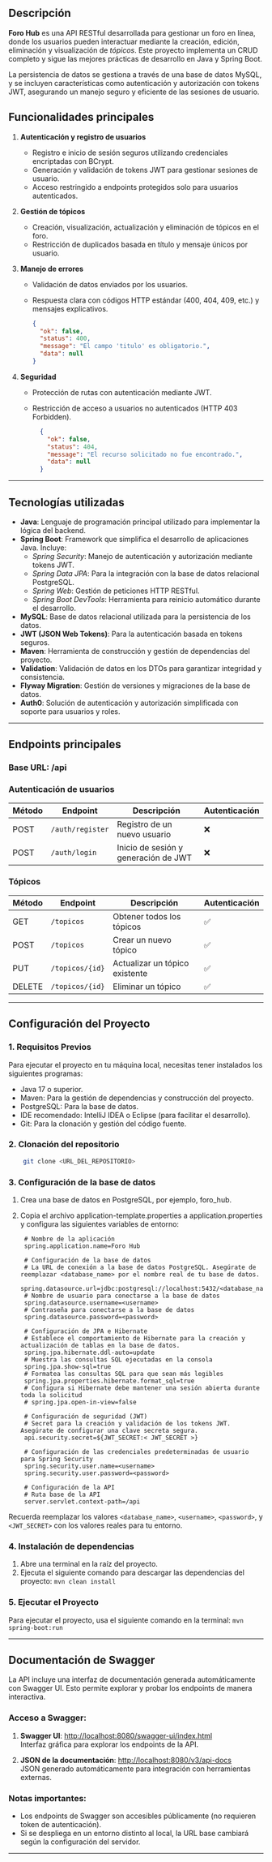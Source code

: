 ## Descripción

**Foro Hub** es una API RESTful desarrollada para gestionar un foro en línea, donde los usuarios pueden interactuar mediante la creación, edición, eliminación y visualización de *tópicos*. Este proyecto implementa un CRUD completo y sigue las mejores prácticas de desarrollo en Java y Spring Boot.

La persistencia de datos se gestiona a través de una base de datos MySQL, y se incluyen características como autenticación y autorización con tokens JWT, asegurando un manejo seguro y eficiente de las sesiones de usuario.


##  Funcionalidades principales

1. **Autenticación y registro de usuarios**
   - Registro e inicio de sesión seguros utilizando credenciales encriptadas con BCrypt.
   - Generación y validación de tokens JWT para gestionar sesiones de usuario.
   - Acceso restringido a endpoints protegidos solo para usuarios autenticados.
  

2. **Gestión de tópicos**
   - Creación, visualización, actualización y eliminación de tópicos en el foro.
   - Restricción de duplicados basada en título y mensaje únicos por usuario.

4. **Manejo de errores**
   - Validación de datos enviados por los usuarios.
   - Respuesta clara con códigos HTTP estándar (400, 404, 409, etc.) y mensajes explicativos.

      ```json
      {
        "ok": false,
        "status": 400,
        "message": "El campo 'titulo' es obligatorio.",
        "data": null
      }
      ``` 

5. **Seguridad**
   - Protección de rutas con autenticación mediante JWT.
   - Restricción de acceso a usuarios no autenticados (HTTP 403 Forbidden).

      ```json
        {
          "ok": false,
          "status": 404,
          "message": "El recurso solicitado no fue encontrado.",
          "data": null  
        }
      ```

---

## Tecnologías utilizadas

- **Java**: Lenguaje de programación principal utilizado para implementar la lógica del backend.
- **Spring Boot**: Framework que simplifica el desarrollo de aplicaciones Java. Incluye:
  - *Spring Security*: Manejo de autenticación y autorización mediante tokens JWT.
  - *Spring Data JPA*: Para la integración con la base de datos relacional PostgreSQL.
  - *Spring Web*: Gestión de peticiones HTTP RESTful.
  - *Spring Boot DevTools*: Herramienta para reinicio automático durante el desarrollo.
- **MySQL**: Base de datos relacional utilizada para la persistencia de los datos.
- **JWT (JSON Web Tokens)**: Para la autenticación basada en tokens seguros.
- **Maven**: Herramienta de construcción y gestión de dependencias del proyecto.
- **Validation**: Validación de datos en los DTOs para garantizar integridad y consistencia.
- **Flyway Migration**: Gestión de versiones y migraciones de la base de datos.
- **Auth0**: Solución de autenticación y autorización simplificada con soporte para usuarios y roles.

---

##  Endpoints principales
### Base URL:  /api
### Autenticación de usuarios
| Método | Endpoint         | Descripción                         | Autenticación |
|--------|------------------|------------------------------------ |---------------|
| POST   | `/auth/register` | Registro de un nuevo usuario        | ❌            |
| POST   | `/auth/login`    | Inicio de sesión y generación de JWT| ❌            |


### Tópicos
| Método | Endpoint          | Descripción                              | Autenticación |
|--------|-------------------|------------------------------------------|---------------|
| GET    | `/topicos`        | Obtener todos los tópicos                | ✅            |
| POST   | `/topicos`        | Crear un nuevo tópico                    | ✅            |
| PUT    | `/topicos/{id}`   | Actualizar un tópico existente           | ✅            |
| DELETE | `/topicos/{id}`   | Eliminar un tópico                       | ✅            |


---

## Configuración del Proyecto 
### 1. Requisitos Previos

  Para ejecutar el proyecto en tu máquina local, necesitas tener instalados los siguientes programas:

  * Java 17 o superior.
  * Maven: Para la gestión de dependencias y construcción del proyecto.
  * PostgreSQL: Para la base de datos.
  * IDE recomendado: IntelliJ IDEA o Eclipse (para facilitar el desarrollo).
  * Git: Para la clonación y gestión del código fuente.

### 2. Clonación del repositorio


  ```bash
      git clone <URL_DEL_REPOSITORIO>
  ```

### 3. Configuración de la base de datos
 1. Crea una base de datos en PostgreSQL, por ejemplo, foro_hub.
 2. Copia el archivo application-template.properties a application.properties y configura las siguientes variables de entorno:

     ```properties
      # Nombre de la aplicación
      spring.application.name=Foro Hub

      # Configuración de la base de datos
      # La URL de conexión a la base de datos PostgreSQL. Asegúrate de reemplazar <database_name> por el nombre real de tu base de datos.
      spring.datasource.url=jdbc:postgresql://localhost:5432/<database_name>
      # Nombre de usuario para conectarse a la base de datos
      spring.datasource.username=<username>
      # Contraseña para conectarse a la base de datos
      spring.datasource.password=<password>

      # Configuración de JPA e Hibernate
      # Establece el comportamiento de Hibernate para la creación y actualización de tablas en la base de datos.
      spring.jpa.hibernate.ddl-auto=update
      # Muestra las consultas SQL ejecutadas en la consola
      spring.jpa.show-sql=true
      # Formatea las consultas SQL para que sean más legibles
      spring.jpa.properties.hibernate.format_sql=true
      # Configura si Hibernate debe mantener una sesión abierta durante toda la solicitud
      # spring.jpa.open-in-view=false

      # Configuración de seguridad (JWT)
      # Secret para la creación y validación de los tokens JWT. Asegúrate de configurar una clave secreta segura.
      api.security.secret=${JWT_SECRET:< JWT_SECRET >}

      # Configuración de las credenciales predeterminadas de usuario para Spring Security
      spring.security.user.name=<username>
      spring.security.user.password=<password>

      # Configuración de la API
      # Ruta base de la API
      server.servlet.context-path=/api

    ```

Recuerda reemplazar los valores `<database_name>`, `<username>`, `<password>`, y `<JWT_SECRET>` con los valores reales para tu entorno.


### 4. Instalación de dependencias
 1. Abre una terminal en la raíz del proyecto.
 2. Ejecuta el siguiente comando para descargar las dependencias del proyecto:
        `
        mvn clean install
        `
### 5. Ejecutar el Proyecto
Para ejecutar el proyecto, usa el siguiente comando en la terminal:
    `
    mvn spring-boot:run
    `

---

## Documentación de Swagger
La API incluye una interfaz de documentación generada automáticamente con Swagger UI. Esto permite explorar y probar los endpoints de manera interactiva.

### Acceso a Swagger:
1. **Swagger UI**: [http://localhost:8080/swagger-ui/index.html](http://localhost:8080/swagger-ui/index.html)  
   Interfaz gráfica para explorar los endpoints de la API.
   
2. **JSON de la documentación**: [http://localhost:8080/v3/api-docs](http://localhost:8080/v3/api-docs)  
   JSON generado automáticamente para integración con herramientas externas.

### Notas importantes:
- Los endpoints de Swagger son accesibles públicamente (no requieren token de autenticación).
- Si se despliega en un entorno distinto al local, la URL base cambiará según la configuración del servidor.

---